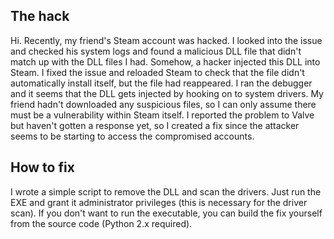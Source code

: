 ## The hack

Hi. Recently, my friend's Steam account was hacked. I looked into the issue and checked his system logs and found a malicious DLL file that didn't match up with the DLL files I had. Somehow, a hacker injected this DLL into Steam. I fixed the issue and reloaded Steam to check that the file didn't automatically install itself, but the file had reappeared. I ran the debugger and it seems that the DLL gets injected by hooking on to system drivers. My friend hadn't downloaded any suspicious files, so I can only assume there must be a vulnerability within Steam itself. I reported the problem to Valve but haven't gotten a response yet, so I created a fix since the attacker seems to be starting to access the compromised accounts.

## How to fix

I wrote a simple script to remove the DLL and scan the drivers. Just run the EXE and grant it administrator privileges (this is necessary for the driver scan). If you don't want to run the executable, you can build the fix yourself from the source code (Python 2.x required).
